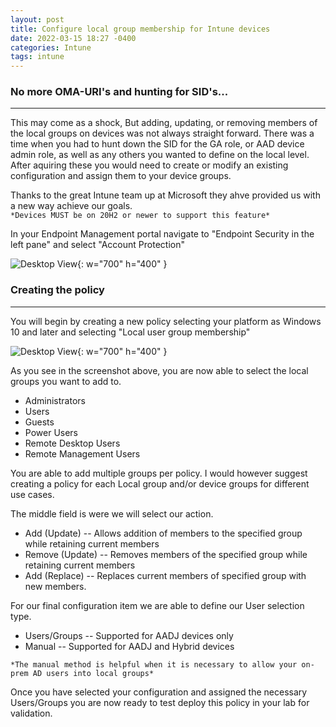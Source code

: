 ```yaml
---
layout: post
title: Configure local group membership for Intune devices
date: 2022-03-15 18:27 -0400
categories: Intune
tags: intune 
---
```


### No more OMA-URI's and hunting for SID's...  
----

This may come as a shock, But adding, updating, or removing members of the local groups on devices was not always straight forward. There was a time when you had to hunt down the SID for the GA role, or AAD device admin role, as well as any others you wanted to define on the local level. After aquiring these you would need to create or modify an existing configuration and assign them to your device groups.  


Thanks to the great Intune team up at Microsoft they ahve provided us with a new way achieve our goals.  
```*Devices MUST be on 20H2 or newer to support this feature*```  

In your Endpoint Management portal navigate to "Endpoint Security in the left pane"  and select "Account Protection"  

![Desktop View](/assets/img/endpointsecurity1.png){: w="700" h="400" }  

### Creating the policy  
----

You will begin by creating a new policy selecting your platform as Windows 10 and later and selecting "Local user group membership"  

![Desktop View](/assets/img/createlocal2.png){: w="700" h="400" }  

As you see in the screenshot above, you are now able to select the local groups you want to add to.  
- Administrators  
- Users  
- Guests  
- Power Users  
- Remote Desktop Users  
- Remote Management Users  

You are able to add multiple groups per policy. I would however suggest creating a policy for each Local group and/or device groups for different use cases.  

The middle field is were we will select our action.  
- Add (Update) -- Allows addition of members to the specified group while retaining current members  
- Remove (Update) -- Removes members of the specified group while retaining current members  
- Add (Replace) -- Replaces current members of specified group with new members.  

For our final configuration item we are able to define our User selection type.  
- Users/Groups -- Supported for AADJ devices only  
- Manual -- Supported for AADJ and Hybrid devices  

```*The manual method is helpful when it is necessary to allow your on-prem AD users into local groups*```  

Once you have selected your configuration and assigned the necessary Users/Groups you are now ready to test deploy this policy in your lab for validation.